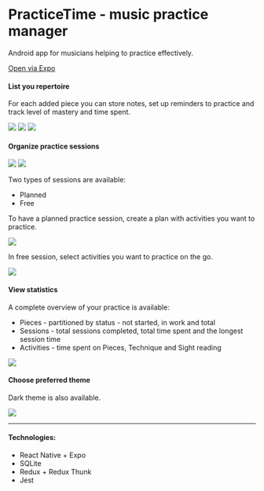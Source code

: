 # PracticeTime - music practice manager

Android app for musicians helping to practice effectively.

[Open via Expo](https://expo.io/@kamennova/practiceManager)

#### List you repertoire

For each added piece you can store notes, set up reminders to practice and track level of mastery and time spent.

![](./reports/piece.png) ![](./reports/add.png) ![](./reports/piecePage.png)

#### Organize practice sessions

![](./reports/choice.png) ![](./reports/sc.png)

Two types of sessions are available:
* Planned
* Free

To have a planned practice session, create a plan with activities you want to practice.

![](./reports/plan.png)

In free session, select activities you want to practice on the go.

![](./reports/freechoice.png)  

#### View statistics

A complete overview of your practice is available:
* Pieces - partitioned by status - not started, in work and total
* Sessions - total sessions completed, total time spent and the longest session time
* Activities - time spent on Pieces, Technique and Sight reading

![](./reports/stats.png)

#### Choose preferred theme

Dark theme is also available.

![](./reports/piece_dark.jpg)

---

#### Technologies:

- React Native + Expo
- SQLite
- Redux + Redux Thunk
- Jest 
